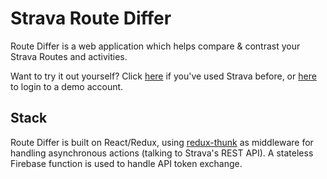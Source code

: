# Strava Route Differ

Route Differ is a web application which helps compare & contrast your Strava Routes and activities.

Want to try it out yourself? Click [here](https://strava.atrakh.com) if you've used Strava before, or [here](http://strava.atrakh.com/?token=426d66e1bed68a91070433e3420f6bc6f4f0d246&id=16874945) to login to a demo account.

## Stack
Route Differ is built on React/Redux, using [redux-thunk](https://github.com/gaearon/redux-thunk) as middleware for handling asynchronous actions (talking to Strava's REST API). A stateless Firebase function is used to handle API token exchange.